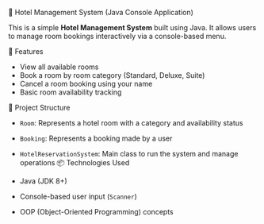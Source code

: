 🏨 Hotel Management System (Java Console Application)

This is a simple **Hotel Management System** built using Java. It allows users to manage room bookings interactively via a console-based menu.

🚀 Features

- View all available rooms
- Book a room by room category (Standard, Deluxe, Suite)
- Cancel a room booking using your name
- Basic room availability tracking

 📂 Project Structure

- `Room`: Represents a hotel room with a category and availability status
- `Booking`: Represents a booking made by a user
- `HotelReservationSystem`: Main class to run the system and manage operations
 📦 Technologies Used

- Java (JDK 8+)
- Console-based user input (`Scanner`)
- OOP (Object-Oriented Programming) concepts
